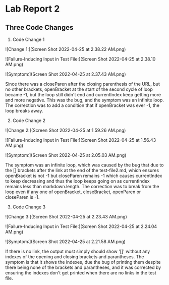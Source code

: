 # Lab Report 2

## Three Code Changes

1. Code Change 1

![Change 1:](Screen Shot 2022-04-25 at 2.38.22 AM.png)

![Failure-Inducing Input in Test File:](Screen Shot 2022-04-25 at 2.38.10 AM.png)

![Symptom:](Screen Shot 2022-04-25 at 2.37.43 AM.png)

Since there was a closeParen after the closing parenthesis of the URL, but no other brackets, openBracket at the start of the second cycle of loop became -1, but the loop still didn't end and currentIndex keep getting more and more negative. This was the bug, and the symptom was an infinite loop. The correction was to add a condition that if openBracket was ever -1, the loop breaks away.

2. Code Change 2

![Change 2:](Screen Shot 2022-04-25 at 1.59.26 AM.png)

![Failure-Inducing Input in Test File:](Screen Shot 2022-04-25 at 1.56.43 AM.png)

![Symptom:](Screen Shot 2022-04-25 at 2.05.03 AM.png)

The symptom was an infinite loop, which was caused by the bug that due to the [] brackets after the link at the end of the test-file2.md, which ensures openBracket is not -1 but closeParen remains -1 which causes currentIndex to keep decreasing and thus the loop keeps going on as currentIndex remains less than markdown.length. The correction was to break from the loop even if any one of openBracket, closeBracket, openParen or closeParen is -1.

3. Code Change 3

![Change 3:](Screen Shot 2022-04-25 at 2.23.43 AM.png)

![Failure-Inducing Input in Test File:](Screen Shot 2022-04-25 at 2.24.04 AM.png)

![Symptom:](Screen Shot 2022-04-25 at 2.21.58 AM.png)

If there is no link, the output must simply should show '[]' without any indexes of the opening and closing brackets and parantheses. The symptom is that it shows the indexes, due the bug of printing them despite there being none of the brackets and parantheses, and it was corrected by ensuring the indexes don't get printed when there are no links in the test file.





